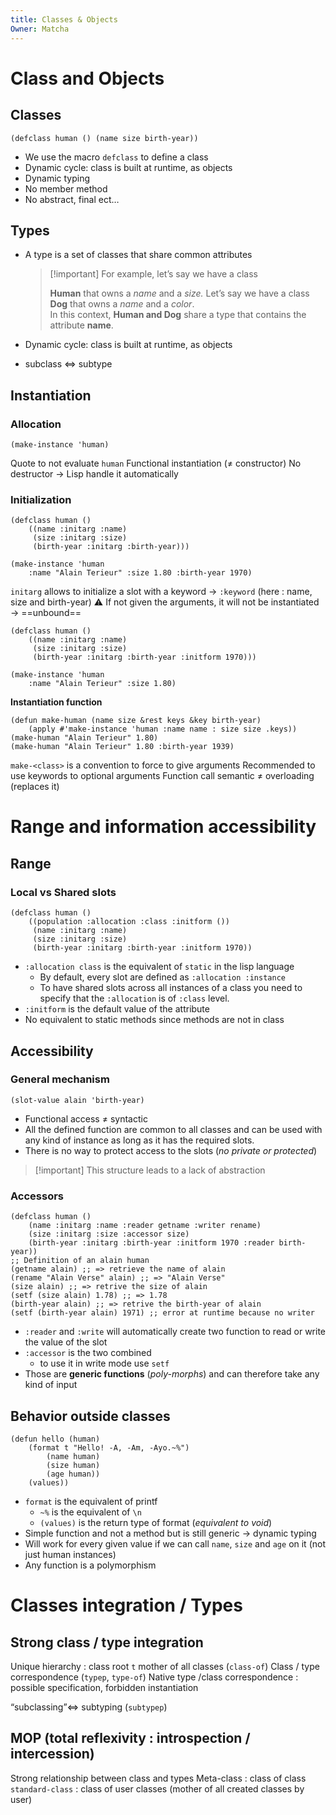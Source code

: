 ```yaml
---
title: Classes & Objects
Owner: Matcha
---
```

# Class and Objects
## Classes
```Lisp
(defclass human () (name size birth-year))
```
- We use the macro `defclass` to define a class
- Dynamic cycle: class is built at runtime, as objects
- Dynamic typing
- No member method
- No abstract, final ect…
## Types
- A type is a set of classes that share common attributes
    
    > [!important] For example, let’s say we have a class
    > 
    > **Human** that owns a _name_ and a _size._ Let’s say we have a class **Dog** that owns a _name_ and a _color_.  
    > In this context, **Human and Dog** share a type that contains the attribute **name**.
    
- Dynamic cycle: class is built at runtime, as objects
- subclass <=> subtype
## Instantiation
### Allocation
```Lisp
(make-instance 'human)
```
Quote to not evaluate `human`
Functional instantiation ($\neq$ constructor)
No destructor → Lisp handle it automatically
### Initialization
```Lisp
(defclass human ()
	((name :initarg :name)
	 (size :initarg :size)
	 (birth-year :initarg :birth-year)))
	 
(make-instance 'human
	:name "Alain Terieur" :size 1.80 :birth-year 1970)
```
`initarg` allows to initialize a slot with a keyword → `:keyword` (here : name, size and birth-year)
⚠️ If not given the arguments, it will not be instantiated → ==unbound==
```Lisp
(defclass human ()
	((name :initarg :name)
	 (size :initarg :size)
	 (birth-year :initarg :birth-year :initform 1970)))
	 
(make-instance 'human
	:name "Alain Terieur" :size 1.80)
```
  
**Instantiation function**
```Lisp
(defun make-human (name size &rest keys &key birth-year)
	(apply #'make-instance 'human :name name : size size .keys))
(make-human "Alain Terieur" 1.80)
(make-human "Alain Terieur" 1.80 :birth-year 1939)
```
`make-<class>` is a convention to force to give arguments
Recommended to use keywords to optional arguments
Function call semantic $\neq$ overloading (replaces it)
  
# Range and information accessibility
  
## Range
### Local vs Shared slots
```Lisp
(defclass human ()
	((population :allocation :class :initform ())
	 (name :initarg :name)
	 (size :initarg :size)
	 (birth-year :initarg :birth-year :initform 1970))
```
- `:allocation class` is the equivalent of `static` in the lisp language
    - By default, every slot are defined as `:allocation :instance`
    - To have shared slots across all instances of a class you need to specify that the `:allocation` is of `:class` level.
- `:initform` is the default value of the attribute
- No equivalent to static methods since methods are not in class
  
## Accessibility
### General mechanism
```Lisp
(slot-value alain 'birth-year)
```
- Functional access $\neq$ syntactic
- All the defined function are common to all classes and can be used with any kind of instance as long as it has the required slots.
- There is no way to protect access to the slots (_no private or protected_)

> [!important] This structure leads to a lack of abstraction
### Accessors
```Lisp
(defclass human ()
	(name :initarg :name :reader getname :writer rename)
	(size :initarg :size :accessor size)
	(birth-year :initarg :birth-year :initform 1970 :reader birth-year))
;; Definition of an alain human
(getname alain) ;; => retrieve the name of alain
(rename "Alain Verse" alain) ;; => "Alain Verse"
(size alain) ;; => retrive the size of alain
(setf (size alain) 1.78) ;; => 1.78
(birth-year alain) ;; => retrive the birth-year of alain
(setf (birth-year alain) 1971) ;; error at runtime because no writer
```
- `:reader` and `:write` will automatically create two function to read or write the value of the slot
- `:accessor` is the two combined
    - to use it in write mode use `setf`
- Those are **generic functions** (_poly-morphs_) and can therefore take any kind of input
  
## Behavior outside classes
```Lisp
(defun hello (human)
	(format t "Hello! -A, -Am, -Ayo.~%")
		(name human)
		(size human)
		(age human))
	(values))
```
- `format` is the equivalent of printf
    - `~%` is the equivalent of `\n`
    - `(values)` is the return type of format (_equivalent to void_)
- Simple function and not a method but is still generic → dynamic typing
- Will work for every given value if we can call `name`, `size` and `age` on it (not just human instances)
- Any function is a polymorphism
  
# Classes integration / Types
## Strong class / type integration
Unique hierarchy : class root `t` mother of all classes (`class-of`)
Class / type correspondence (`typep`, `type-of`)
Native type /class correspondence : possible specification, forbidden instantiation
  
“subclassing”<=> subtyping (`subtypep`)
  
## MOP (total reflexivity : introspection / intercession)
Strong relationship between class and types
Meta-class : class of class
`standard-class` : class of user classes (mother of all created classes by user)